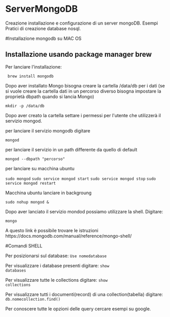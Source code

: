 # ServerMongoDB
Creazione installazione e configurazione di un server mongoDB.
Esempi Pratici di creazione database nosql.

#Installazione mongodb su MAC OS
## Installazione usando package manager brew

<p> Per lanciare l'installazione: </p>
<CODE> brew install mongodb </CODE>

<p>Dopo aver installato Mongo bisogna creare la cartella /data/db per i dati (se si vuole creare la cartella dati in un percorso diverso bisogna impostare la proprietà dbpath quando si lancia Mongo)</p>
<CODE>mkdir -p /data/db</CODE>

Dopo aver creato la cartella settare i permessi per l'utente che utilizzerà il servizio mongod.

<p>per lanciare il servizio mongodb digitare</p>

<CODE>mongod</CODE>

<p>per lanciare il servizio in un path differente da quello di default</p>

<CODE>mongod --dbpath "percorso" </CODE>

<p>per lanciare su macchina ubuntu</p>
<CODE>sudo mongod</CODE>
<CODE>sudo service mongod start</CODE>
<CODE>sudo service mongod stop</CODE>
<CODE>sudo service mongod restart</CODE>

<p>Macchina ubuntu lanciare in backgroung</p>
<CODE>sudo nohup mongod &</CODE>


<p>Dopo aver lanciato il servizio mondod possiamo utilizzare la shell. Digitare:</p>

<CODE>mongo</CODE>

<p> A questo link è possibile trovare le istruzioni https://docs.mongodb.com/manual/reference/mongo-shell/</p>

#Comandi SHELL

Per posizionarsi sul database:
<CODE>Use nomedatabase</CODE>

Per visualizzare i database presenti digitare:
<CODE>show databases</CODE>

Per visualizzare tutte le collections digitare:
<CODE>show collections</CODE>


Per visualizzare tutti i documenti(record) di una collection(tabella) digitare:
<CODE>db.nomecollection.find()</CODE>

Per conoscere tutte le opzioni delle query cercare esempi su google.







